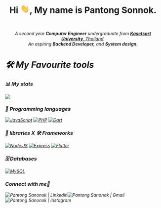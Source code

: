 <h1 align="center">Hi <img src="https://raw.githubusercontent.com/ABSphreak/ABSphreak/master/gifs/Hi.gif" width="30px">, My name is Pantong Sonnok. </h1>

<br>
<p align="center">
  <em>
    A second year <b>Computer Engineer</b> undergraduate from <a href="https://www.ku.ac.th/th"> <b>Kasetsart University</b>, Thailand</a>.<br>
    An aspiring <b>Backend Developer,</b>&nbsp;and <b> System design.</b> 
</p>


# 🛠️ My Favourite tools
<!--
### 👨‍💻 Favourite Stack
 <a href="#"><img alt="MySQL" src="https://img.shields.io/badge/mysql-4479A1.svg?style=for-the-badge&logo=mysql&logoColor=white"></a>
 <a href="#"><img alt="Express" src="https://img.shields.io/badge/express.js-%23404d59.svg?style=for-the-badge&logo=express&logoColor=%2361DAFB"></a>
 <a href="#"><img alt="React" src="https://img.shields.io/badge/react-%2320232a.svg?style=for-the-badge&logo=react&logoColor=%2361DAFB"></a>
 <a href="#"><img alt="Node.JS" src="https://img.shields.io/badge/node.js-6DA55F?style=for-the-badge&logo=node.js&logoColor=white"></a>
 -->
 
### 📊 My stats

<div style="display: flex; flex-direction: row;">
 <img class="img" src="https://github-readme-stats.vercel.app/api?username=paxius025&show_icons=true&theme=radical" />
 <!--  <img class="img" src="https://github-readme-stats.vercel.app/api/top-langs/?username=paxius025&theme=radical&layout=compact" />  -->
</div>

### 📜 Programming languages

<p>
    <a href="#"><img alt="JavaScript" src="https://img.shields.io/badge/javascript-%23323330.svg?style=for-the-badge&logo=javascript&logoColor=%23F7DF1E"></a>
    <a href="#"><img alt="PHP" src="https://img.shields.io/badge/php-%23777BB4.svg?style=for-the-badge&logo=php&logoColor=white"></a>
    <a href="#"><img alt="Dart" src="https://img.shields.io/badge/dart-%230175C2.svg?style=for-the-badge&logo=dart&logoColor=white"></a>
   
</p>

### 🧰  libraries X 🛠️ Frameworks

<p>
  <!-- libraries  -->  
   <a href="#"><img alt="Node.JS" src="https://img.shields.io/badge/node.js-6DA55F?style=for-the-badge&logo=node.js&logoColor=white"></a>
   <a href="#"><img alt="Express" src="https://img.shields.io/badge/express.js-%23404d59.svg?style=for-the-badge&logo=express&logoColor=%2361DAFB"></a>
   <a href="#"><img alt="Flutter" src="https://img.shields.io/badge/Flutter-%2302569B.svg?style=for-the-badge&logo=Flutter&logoColor=white"></a>
</p>


### 🗄️ Databases 

<!-- and Cloud Hosting -->
<p>
    <a href="#"><img alt="MySQL" src="https://img.shields.io/badge/mysql-4479A1.svg?style=for-the-badge&logo=mysql&logoColor=white"></a>
</p>

</details>



### Connect with me🤝
  </hr>
  <a href="https://www.linkedin.com/in/pantong-sanonok-41b152308/">
   <img align="left" alt=" Pantong Sanonok | Linkedin" src="https://img.shields.io/badge/linkedin-%230077B5.svg?style=for-the-badge&logo=linkedin&logoColor=white" />
  </a>
  <a href="mailto:pantong.sano47@gmail.com">
    <img align="left" alt="Pantong Sanonok | Gmail" src="https://img.shields.io/badge/Gmail-D14836?style=for-the-badge&logo=gmail&logoColor=white" />
  </a>
   
<!--   <a href="https://x.com/PantongSanoker">
    <img align="left" alt="Pantong Sanonok| X" src="https://img.shields.io/badge/X-%23000000.svg?style=for-the-badge&logo=X&logoColor=white" />
  </a> -->
  <a href="https://www.instagram.com/ppantong_/?fbclid=IwZXh0bgNhZW0CMTAAAR2I08-ED1MWeS9dKH2554V2iKwfljUTriVaiP9txrJCnHbnKHkDyTSueKU_aem_Aeaz20ey_4mTUii3O0z60NQsKur1FVctrESIANb8lJecCtm__GNoxUn7jT8ae4hyyCmlyYxXo1IlywHuWbe18cQk">
    <img align="left" alt="Pantong Sanonok | Instagram" src="https://img.shields.io/badge/Instagram-%23E4405F.svg?style=for-the-badge&logo=Instagram&logoColor=white" />
  </a>
  <br>
  



